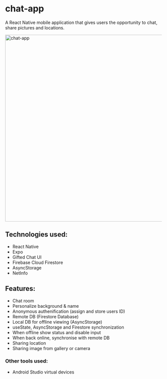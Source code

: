 # chat-app

A React Native mobile application that gives users the opportunity to chat, share pictures and locations.

<img alt="chat-app" src="https://github.com/Eloi-Perez/chat-app/blob/assets/chat-app.gif" height="600" />

## Technologies used:
* React Native
* Expo
* Gifted Chat UI
* Firebase Cloud Firestore
* AsyncStorage
* NetInfo

## Features:
* Chat room
* Personalize background & name
* Anonymous authenification (assign and store users ID)
* Remote DB (Firestore Database)
* Local DB for offline viewing (AsyncStorage)
* useState, AsyncStorage and Firestore synchronization
* When offline show status and disable input
* When back online, synchronise with remote DB
* Sharing location
* Sharing image from gallery or camera

### Other tools used:
* Android Studio virtual devices
